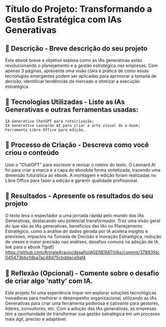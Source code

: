 # Título do Projeto: Transformando a Gestão Estratégica com IAs Generativas 

## 📒 Descrição - Breve descrição do seu projeto

Este ebook breve e objetivo explora como as IAs generativas estão revolucionando o planejamento e a gestão estratégica nas empresas. Com apenas 3 páginas, apresenta uma visão clara e prática de como essas tecnologias emergentes podem ser aplicadas para aprimorar a tomada de decisão, identificar tendências de mercado e otimizar a execução estratégica. 

## 🤖 Tecnologias Utilizadas - Liste as IAs Generativas e outras ferramentas usadas:

    IA Generativa ChatGPT para roteirização;
    IA Generativa Leonardo AI para criar a arte visual do e-book;
    Ferramenta Libre Office para edição.

## 🧐 Processo de Criação - Descreva como você criou o conteúdo

Usei o "ChatGPT" para escrever e revisar o roteiro do texto. O Leonard AI foi para criar a marca e a capa do ebookde forma sintetizada, trazendo uma dimensão futurística ao ebook. A montagem e edição foram realizadas no Libre Office para fazer a edição e garantir qualidade profissional. 

## 🚀 Resultados - Apresente os resultados do seu projeto

O texto leva o espectador a uma jornada rápida pelo mundo das IAs Generativas, destacando seu potencial transformador. Traz uma visão geral do que são as IAs generativas, benefícios das IAs no Planejamento Estratégico, como a análise de dados gerada por IA acelera insights e previsões, impactos na Tomada de Decisão e Inovação Estratégica, redução de vieses e maior precisão nas análises, desafios comuns na adoção de IA. 
link para o ebook ?(pdf) https://github.com/AriceleAraujo/desafioIAGENERATIVAs/commit/37893fdc045473bbcfdba7ac48d75cbddaca9af4


## 💭 Reflexão (Opcional) - Comente sobre o desafio de criar algo 'natty' com IA.
Este projeto foi uma experiência ímpar em explorar soluções tecnológicas inovadoras para melhorar o desempenho organizacional, utilizando as IAs Generativas para criar uma ferramenta poderosa e cativante para gestores, líderes, consultores, etc. Com a adoção das IAs generativas, as empresas têm a oportunidade de transformar sua gestão estratégica em um processo mais ágil, preciso e adaptável. 
